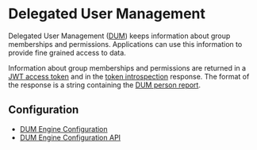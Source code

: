 # Delegated User Management

Delegated User Management ([DUM](https://docs-single-tenant.onegini.com/cim/stable/dum-engine/)) keeps information about group memberships and permissions.
Applications can use this information to provide fine grained access to data.

Information about group memberships and permissions are returned in a [JWT access token](../tokens/access-token.md) and in the
[token introspection](../../api-reference/token-introspection.md) response. The format of the response is a string containing the 
[DUM person report](https://docs-single-tenant.onegini.com/cim/stable/dum-engine/topic-guides/person-report.html).

## Configuration

* [DUM Engine Configuration](dum-engine-configuration.md)
* [DUM Engine Configuration API](../../api-reference/admin-api/dum-engine-configuration-api.md)


